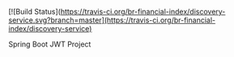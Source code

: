 [![Build Status](https://travis-ci.org/br-financial-index/discovery-service.svg?branch=master](https://travis-ci.org/br-financial-index/discovery-service)


Spring Boot JWT Project

